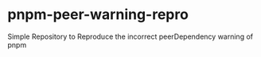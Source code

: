 # pnpm-peer-warning-repro
Simple Repository to Reproduce the incorrect peerDependency warning of pnpm
